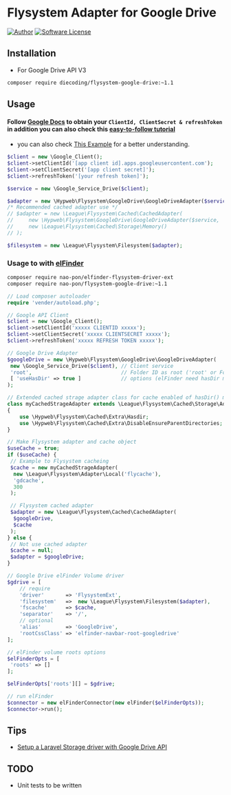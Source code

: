 # Flysystem Adapter for Google Drive

[![Author](https://img.shields.io/badge/author-nao--pon%20hypweb-blue.svg?style=flat)](http://xoops.hypweb.net/)
[![Software License](https://img.shields.io/badge/license-MIT-brightgreen.svg?style=flat-square)](LICENSE)

## Installation

- For Google Drive API V3

```bash
composer require diecoding/flysystem-google-drive:~1.1
```

## Usage

#### Follow [Google Docs](https://developers.google.com/drive/v3/web/enable-sdk) to obtain your `ClientId, ClientSecret & refreshToken` in addition you can also check this [easy-to-follow tutorial](https://gist.github.com/ivanvermeyen/cc7c59c185daad9d4e7cb8c661d7b89b)

- you can also check [This Example](https://github.com/diecoding/flysystem-google-drive/blob/master/example/GoogleUpload.php) for a better understanding.

```php
$client = new \Google_Client();
$client->setClientId('[app client id].apps.googleusercontent.com');
$client->setClientSecret('[app client secret]');
$client->refreshToken('[your refresh token]');

$service = new \Google_Service_Drive($client);

$adapter = new \Hypweb\Flysystem\GoogleDrive\GoogleDriveAdapter($service, '['root' or folder ID]');
/* Recommended cached adapter use */
// $adapter = new \League\Flysystem\Cached\CachedAdapter(
//     new \Hypweb\Flysystem\GoogleDrive\GoogleDriveAdapter($service, '['root' or folder ID]'),
//     new \League\Flysystem\Cached\Storage\Memory()
// );

$filesystem = new \League\Flysystem\Filesystem($adapter);
```

### Usage to with [elFinder](https://github.com/Studio-42/elFinder)

```bash
composer require nao-pon/elfinder-flysystem-driver-ext
composer require nao-pon/flysystem-google-drive:~1.1
```

```php
// Load composer autoloader
require 'vender/autoload.php';

// Google API Client
$client = new \Google_Client();
$client->setClientId('xxxxx CLIENTID xxxxx');
$client->setClientSecret('xxxxx CLIENTSECRET xxxxx');
$client->refreshToken('xxxxx REFRESH TOKEN xxxxx');

// Google Drive Adapter
$googleDrive = new \Hypweb\Flysystem\GoogleDrive\GoogleDriveAdapter(
 new \Google_Service_Drive($client), // Client service
 'root',                             // Folder ID as root ('root' or Folder ID)
 [ 'useHasDir' => true ]             // options (elFinder need hasDir method)
);

// Extended cached strage adapter class for cache enabled of hasDir() method
class myCachedStrageAdapter extends \League\Flysystem\Cached\Storage\Adapter
{
    use \Hypweb\Flysystem\Cached\Extra\Hasdir;
    use \Hypweb\Flysystem\Cached\Extra\DisableEnsureParentDirectories;
}

// Make Flysystem adapter and cache object
$useCache = true;
if ($useCache) {
 // Example to Flysystem cacheing
 $cache = new myCachedStrageAdapter(
  new \League\Flysystem\Adapter\Local('flycache'),
  'gdcache',
  300
 );

 // Flysystem cached adapter
 $adapter = new \League\Flysystem\Cached\CachedAdapter(
  $googleDrive,
  $cache
 );
} else {
 // Not use cached adapter
 $cache = null;
 $adapter = $googleDrive;
}

// Google Drive elFinder Volume driver
$gdrive = [
    // require
    'driver'       => 'FlysystemExt',
    'filesystem'   =>  new \League\Flysystem\Filesystem($adapter),
    'fscache'      => $cache,
    'separator'    => '/',
    // optional
    'alias'        => 'GoogleDrive',
    'rootCssClass' => 'elfinder-navbar-root-googledrive'
];

// elFinder volume roots options
$elFinderOpts = [
 'roots' => []
];

$elFinderOpts['roots'][] = $gdrive;

// run elFinder
$connector = new elFinderConnector(new elFinder($elFinderOpts));
$connector->run();
```

## Tips

- [Setup a Laravel Storage driver with Google Drive API](https://gist.github.com/ivanvermeyen/cc7c59c185daad9d4e7cb8c661d7b89b)

## TODO

- Unit tests to be written
